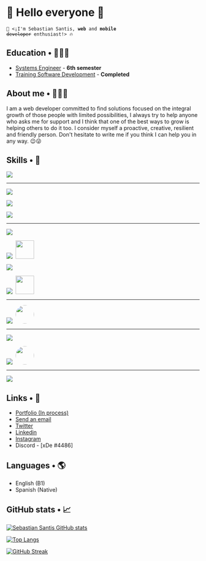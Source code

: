 # 👋 Hello everyone 👋
<code>🤖 <¡I'm Sebastian Santis, <b>web</b> and <b>mobile</b> <s>developer</s> enthusiast!> 🔥</code>

## Education • 👨🏽‍🎓

- <a target="_blank" href="https://www.uniremington.edu.co/facultades/facultad-de-ingenierias/ingenieria-de-sistemas-virtual/" style="color:currentcolor;">Systems Engineer</a> - <b>6th semester</b>
- <a target="_blank" href="https://drive.google.com/file/d/1dY5H_zcI4j6LQvvdKSvHJN1kgyEH_lQj/view?usp=sharing" style="color:currentcolor;">Training Software Development</a> - <b>Completed</b>
  
## About me • 🙋🏽‍♂️

I am a web developer committed to find solutions focused on the integral growth of those people with limited possibilities, I always try to help anyone who asks me for support and I think that one of the best ways to grow is helping others to do it too. I consider myself a proactive, creative, resilient and friendly person. Don't hesitate to write me if you think I can help you in any way. 😉😜

## Skills • 🎯

<p aling="left">
  <a href="https://skillicons.dev">
    <img src="https://skillicons.dev/icons?i=linux,redhat,arch,ubuntu,arduino," />
  </a>
</p>

<hr>

<p align="left">
  <a href="https://skillicons.dev">
    <img src="https://skillicons.dev/icons?i=html,css,md," />
  </a>
</p>
<p align="left">
  <a href="https://skillicons.dev">
    <img src="https://skillicons.dev/icons?i=cpp,java,cs" />
  </a>
</p>
<p align="left">
  <a href="https://skillicons.dev">
    <img src="https://skillicons.dev/icons?i=php,python,js,ts,r,octave" />
  </a>
</p>

<hr>

<p align="left">
  <a href="https://skillicons.dev">
    <img src="https://skillicons.dev/icons?i=bootstrap,tailwind,sass" />
  </a>
</p>
<p align="left">
  <a href="https://skillicons.dev">
    <img style="margin-right:8px !important;" src="https://skillicons.dev/icons?i=nestjs,dotnet,django,maven,hibernate,spring" /><img style="width: 48px; max-width: 100%;" src="https://design.jboss.org/quarkus/logo/final/SVG/quarkus_icon_rgb_reverse.svg"/>
  </a>
</p>
<p align="left">
  <a href="https://skillicons.dev">
    <img src="https://skillicons.dev/icons?i=npm,pnpm,react,redux,angular,nodejs,express,tensorflow" />
  </a>
</p>
<p align="left">
  <a href="https://skillicons.dev">
    <img src="https://skillicons.dev/icons?i=rabbitmq,kafka,astro,graphql,jest" /><img style="width: 48px; max-width: 100%; margin-left:8px" src="https://www.simplilearn.com/ice9/free_resources_article_thumb/JMeter_Logo.png"/>
  </a>
</p>

<hr>

<p align="left">
  <a href="https://skillicons.dev">
    <img src="https://skillicons.dev/icons?i=mysql,mongodb,sqlite,dynamodb,redis" /><img style="width: 48px; max-width: 100%; margin-left:8px; border-radius:50%;" src="https://conectasoftware.com/wp-content/uploads/2020/07/ibm-as-400-conector-ecommerce.png"/>
  </a>
</p>

<hr>

<p align="left">
  <a href="https://skillicons.dev">
    <img src="https://skillicons.dev/icons?i=git,github,gitlab,docker,firebase,heroku,vercel,jenkins,azure,aws,openshift" />
  </a>
</p>
<p align="left">
  <a href="https://skillicons.dev">
    <img src="https://skillicons.dev/icons?i=kubernetes,nginx,yarn" /><img style="width: 48px; max-width: 100%; margin-left:8px; border-radius:50%;" src="https://www.midvision.com/crane/wp-content/uploads/2017/11/WAS-AS.png"/>
  </a>
</p>

<hr>

<p align="left">
  <a href="https://skillicons.dev">
    <img src="https://skillicons.dev/icons?i=powershell,visualstudio,vscode,idea,figma,xd,ai,ps,sketchup,discord,notion" />
  </a>
</p>

## Links • 🔗

- <a target="_blank" href="#d" style="color: currentcolor">Portfolio (In process)</a>
- <a href="mailto:sebastiandasanhe.8712@gmail.com?Subject=Hola%20sebas%20necesito%20tu%20ayuda%20en%20..." style="color: currentcolor">Send an email</a>
- <a href="https://twitter.com/Seb4stianSantis" style="color: currentcolor">Twitter</a>
- <a href="https://www.linkedin.com/in/sebastian-david-santis-hernandez-17322b227/" style="color: currentcolor">Linkedin</a>
- <a href="https://www.instagram.com/seb4stiansantis69/?hl=es">Instagram</a>
- <a style="color: currentcolor">Discord - [xDe
#4486]</a>

## Languages • 🌎

- English (B1)
- Spanish (Native)

## GitHub stats • 📈

<p dir="auto"><a target="_blank" rel="noopener noreferrer nofollow" href="https://camo.githubusercontent.com/eba47a7accffac5de56eebeb5e156dd55ebff1f601477b93a1290f5203872bd0/68747470733a2f2f6769746875622d726561646d652d73746174732e76657263656c2e6170702f6170693f757365726e616d653d656d616e75656c6765726d616e6f39302673686f775f69636f6e733d74727565267468656d653d6d65726b6f"><img src="https://camo.githubusercontent.com/eba47a7accffac5de56eebeb5e156dd55ebff1f601477b93a1290f5203872bd0/68747470733a2f2f6769746875622d726561646d652d73746174732e76657263656c2e6170702f6170693f757365726e616d653d656d616e75656c6765726d616e6f39302673686f775f69636f6e733d74727565267468656d653d6d65726b6f" alt="Sebastian Santis GitHub stats" data-canonical-src="https://github-readme-stats.vercel.app/api?username=seb4stian69&amp;show_icons=true&amp;theme=merko" style="max-width: 100%;"></a></p>

<p dir="auto"><a href="https://github.com/seb4stian69/github-readme-stats"><img src="https://camo.githubusercontent.com/d0b68d18633007c36cc1fe176c177c9e517286b912e8519408a1299c918a4250/68747470733a2f2f6769746875622d726561646d652d73746174732e76657263656c2e6170702f6170692f746f702d6c616e67732f3f757365726e616d653d656d616e75656c6765726d616e6f3930266c61796f75743d636f6d70616374" alt="Top Langs" data-canonical-src="https://github-readme-stats.vercel.app/api/top-langs/?username=seb4stian69&amp;layout=compact" style="max-width: 100%;"></a></p>

[![GitHub Streak](http://github-readme-streak-stats.herokuapp.com?user=seb4stian69&theme=dark&border_radius=2.2&date_format=M%20j%5B%2C%20Y%5D)](https://git.io/streak-stats)
